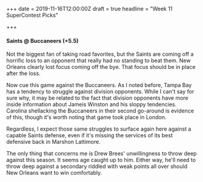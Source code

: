 +++
date = 2019-11-16T12:00:00Z
draft = true
headline = "Week 11 SuperContest Picks"

+++
#### Saints @ Buccaneers (+5.5)

Not the biggest fan of taking road favorites, but the Saints are coming off a horrific loss to an opponent that really had no standing to beat them. New Orleans clearly lost focus coming off the bye. That focus should be in place after the loss.

Now cue this game against the Buccaneers. As I noted before, Tampa Bay has a tendency to struggle against division opponents. While I can't say for sure why, it may be related to the fact that division opponents have more inside information about Jameis Winston and his sloppy tendencies. Carolina shellacking the Buccaneers in their second go-around is evidence of this, though it's worth noting that game took place in London.

Regardless, I expect those same struggles to surface again here against a capable Saints defense, even if it's missing the services of its best defensive back in Marshon Lattimore.

The only thing that concerns me is Drew Brees' unwillingness to throw deep against this season. It seems age caught up to him. Either way, he'll need to throw deep against a secondary riddled with weak points all over should New Orleans want to win comfortably. 